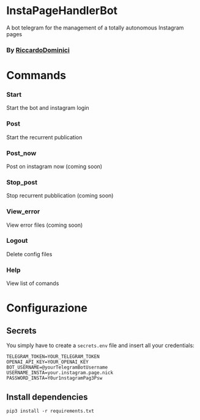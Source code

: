# InstaPageHandlerBot
A bot telegram for the management of a totally autonomous Instagram pages

### By [RiccardoDominici](https://github.com/RiccardoDominici)

# Commands
### Start 
Start the bot and instagram login
### Post
Start the recurrent publication 
### Post_now
Post on instagram now (coming soon)
### Stop_post 
Stop recurrent pubblication (coming soon)
### View_error 
View error files (coming soon)
### Logout 
Delete config files 
### Help 
View list of comands

# Configurazione
## Secrets

You simply have to create a ``` secrets.env ``` file and insert all your credentials:
```
TELEGRAM_TOKEN=YOUR_TELEGRAM_TOKEN
OPENAI_API_KEY=YOUR_OPENAI_KEY
BOT_USERNAME=@yourTelegramBotUsername
USERNAME_INSTA=your.instagram.page.nick
PASSWORD_INSTA=Y0ur1nstagramPag3Psw
```
## Install dependencies

```
pip3 install -r requirements.txt
```

